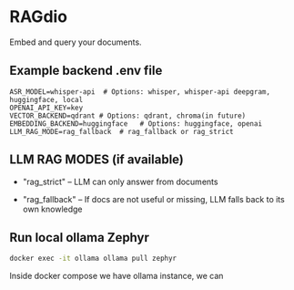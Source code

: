 # RAGdio

Embed and query your documents.

## Example backend .env file

```
ASR_MODEL=whisper-api  # Options: whisper, whisper-api deepgram, huggingface, local
OPENAI_API_KEY=key
VECTOR_BACKEND=qdrant # Options: qdrant, chroma(in future)
EMBEDDING_BACKEND=huggingface   # Options: huggingface, openai
LLM_RAG_MODE=rag_fallback  # rag_fallback or rag_strict
```

## LLM RAG MODES (if available)

- "rag_strict" – LLM can only answer from documents

- "rag_fallback" – If docs are not useful or missing, LLM falls back to its own knowledge


## Run local ollama Zephyr
```bash
docker exec -it ollama ollama pull zephyr
```
Inside docker compose we have ollama instance, we can